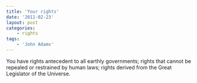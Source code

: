 ```yaml
---
title: 'Your rights'
date: '2011-02-23'
layout: post
categories:
    - rights
tags:
    - 'John Adams'
---
```


You have rights antecedent to all earthly governments; rights that cannot be repealed or restrained by human laws; rights derived from the Great Legislator of the Universe.